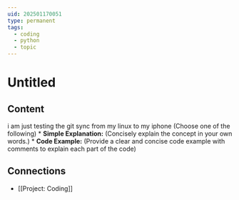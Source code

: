 ```yaml
---
uid: 202501170051
type: permanent
tags:
  - coding
  - python
  - topic
---
```


# Untitled

## Content
i am just testing the git sync from my linux to my iphone
(Choose one of the following)
    *   **Simple Explanation:** (Concisely explain the concept in your own words.)
    *   **Code Example:** (Provide a clear and concise code example with comments to explain each part of the code)

## Connections

*   [[Project: Coding]]